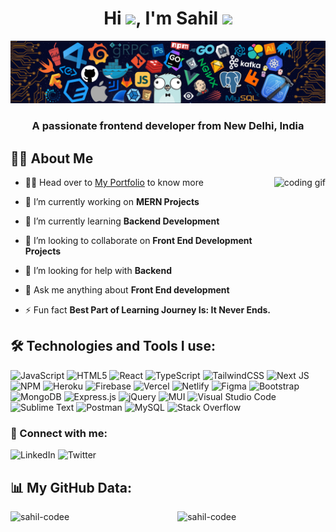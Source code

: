 <h1 align="center">Hi <img src="https://c.tenor.com/Wx9IEmZZXSoAAAAi/hi.gif" height="30px" >, I'm Sahil <img src="https://c.tenor.com/GocCvG7hs78AAAAi/rocket-joypixels.gif" height="30px" ></h1> 

<img src="https://raw.githubusercontent.com/KevinPatel04/KevinPatel04/master/header.png">

<h3 align="center">A passionate frontend developer from New Delhi, India</h3>


 
  <h2>👨‍💻 About Me</h2>
   <img src="https://c.tenor.com/2uyENRmiUt0AAAAC/coding.gif" align="right" height="270px" alt="coding gif">

- 🙋‍♂️ Head over to <a href="https://sahilportfolio.vercel.app/">My Portfolio</a> to know more                     

- 🔭 I’m currently working on **MERN Projects**

- 🌱 I’m currently learning **Backend Development**

- 👯 I’m looking to collaborate on **Front End Development Projects**                

- 🤝 I’m looking for help with **Backend**

- 💬 Ask me anything about **Front End development**

- ⚡ Fun fact **Best Part of Learning Journey Is: It Never Ends.**        

<h2>🛠️ Technologies and Tools I use:</h2>

![JavaScript](https://img.shields.io/badge/javascript-%23323330.svg?style=for-the-badge&logo=javascript&logoColor=%23F7DF1E)
![HTML5](https://img.shields.io/badge/html5-%23E34F26.svg?style=for-the-badge&logo=html5&logoColor=white)
![React](https://img.shields.io/badge/react-%2320232a.svg?style=for-the-badge&logo=react&logoColor=%2361DAFB)
![TypeScript](https://img.shields.io/badge/typescript-%23007ACC.svg?style=for-the-badge&logo=typescript&logoColor=white)
![TailwindCSS](https://img.shields.io/badge/tailwindcss-%2338B2AC.svg?style=for-the-badge&logo=tailwind-css&logoColor=white)
![Next JS](https://img.shields.io/badge/Next-black?style=for-the-badge&logo=next.js&logoColor=white)
![NPM](https://img.shields.io/badge/NPM-%23000000.svg?style=for-the-badge&logo=npm&logoColor=white)
![Heroku](https://img.shields.io/badge/heroku-%23430098.svg?style=for-the-badge&logo=heroku&logoColor=white)
![Firebase](https://img.shields.io/badge/firebase-%23039BE5.svg?style=for-the-badge&logo=firebase)
![Vercel](https://img.shields.io/badge/vercel-%23000000.svg?style=for-the-badge&logo=vercel&logoColor=white)
![Netlify](https://img.shields.io/badge/netlify-%23000000.svg?style=for-the-badge&logo=netlify&logoColor=#00C7B7)
![Figma](https://img.shields.io/badge/figma-%23F24E1E.svg?style=for-the-badge&logo=figma&logoColor=white)
![Bootstrap](https://img.shields.io/badge/bootstrap-%23563D7C.svg?style=for-the-badge&logo=bootstrap&logoColor=white)
![MongoDB](https://img.shields.io/badge/MongoDB-%234ea94b.svg?style=for-the-badge&logo=mongodb&logoColor=white)
![Express.js](https://img.shields.io/badge/express.js-%23404d59.svg?style=for-the-badge&logo=express&logoColor=%2361DAFB)
![jQuery](https://img.shields.io/badge/jquery-%230769AD.svg?style=for-the-badge&logo=jquery&logoColor=white)
![MUI](https://img.shields.io/badge/MUI-%230081CB.svg?style=for-the-badge&logo=mui&logoColor=white)
![Visual Studio Code](https://img.shields.io/badge/Visual%20Studio%20Code-0078d7.svg?style=for-the-badge&logo=visual-studio-code&logoColor=white)
![Sublime Text](https://img.shields.io/badge/sublime_text-%23575757.svg?style=for-the-badge&logo=sublime-text&logoColor=important)
![Postman](https://img.shields.io/badge/Postman-FF6C37?style=for-the-badge&logo=postman&logoColor=white)
![MySQL](https://img.shields.io/badge/mysql-%2300f.svg?style=for-the-badge&logo=mysql&logoColor=white)
![Stack Overflow](https://img.shields.io/badge/-Stackoverflow-FE7A16?style=for-the-badge&logo=stack-overflow&logoColor=white)

<h3 align="left">🤝 Connect with me:</h3>

![LinkedIn](https://img.shields.io/badge/linkedin-%230077B5.svg?style=for-the-badge&logo=linkedin&logoColor=white)
![Twitter](https://img.shields.io/badge/Twitter-%231DA1F2.svg?style=for-the-badge&logo=Twitter&logoColor=white)

<h2>📊 My GitHub Data:</h2>

<p><img align="left" width="47%"  src="https://github-readme-stats.vercel.app/api?username=sahil-codee&show_icons=true&locale=en" alt="sahil-codee" />
  <img align="right" width="47%"  src="https://github-readme-streak-stats.herokuapp.com/?user=sahil-codee&" alt="sahil-codee" /></p>
